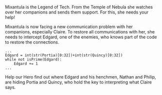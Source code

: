 Mixantula is the Legend of Tech. From the Temple of Nebula she watches over her companions and sends them support. For this, she needs your help!

Mixantula is now facing a new communication problem with her companions, especially Claire. To restore all communications with her, she needs to intercept Edgard, one of the enemies, who knows part of the code to restore the connections.

    ...
    Edgard = int(str(Portia)[0:32])+int(str(Quincy)[0:32])
    while not isPrime(Edgard):
        Edgard += 1
    ...

Help our Hero find out where Edgard and his henchmen, Nathan and Philip, are hiding Portia and Quincy, who hold the key to interpreting what Claire says.

